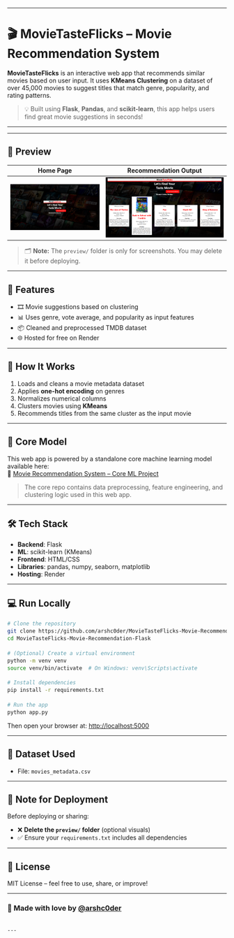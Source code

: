 
---
# 🎬 MovieTasteFlicks – Movie Recommendation System

**MovieTasteFlicks** is an interactive web app that recommends similar movies based on user input. It uses **KMeans Clustering** on a dataset of over 45,000 movies to suggest titles that match genre, popularity, and rating patterns.

> 💡 Built using **Flask**, **Pandas**, and **scikit-learn**, this app helps users find great movie suggestions in seconds!

---

---

## 📸 Preview

| Home Page | Recommendation Output |
|-----------|------------------------|
| ![Home Page](preview/1.png) | ![Output](preview/2.png) |

> 🗂️ **Note:** The `preview/` folder is only for screenshots. You may delete it before deploying.

---

## 🚀 Features

- 🎞️ Movie suggestions based on clustering
- 📊 Uses genre, vote average, and popularity as input features
- 📦 Cleaned and preprocessed TMDB dataset
- 🌐 Hosted for free on Render

---

## 🧠 How It Works

1. Loads and cleans a movie metadata dataset
2. Applies **one-hot encoding** on genres
3. Normalizes numerical columns
4. Clusters movies using **KMeans**
5. Recommends titles from the same cluster as the input movie

---

## 🧩 Core Model

This web app is powered by a standalone core machine learning model available here:  
🔗 [Movie Recommendation System – Core ML Project](https://github.com/arshc0der/Movie-Recommendation-System)

> The core repo contains data preprocessing, feature engineering, and clustering logic used in this web app.

---

## 🛠️ Tech Stack

- **Backend**: Flask
- **ML**: scikit-learn (KMeans)
- **Frontend**: HTML/CSS
- **Libraries**: pandas, numpy, seaborn, matplotlib
- **Hosting**: Render

---

## 💻 Run Locally

```bash
# Clone the repository
git clone https://github.com/arshc0der/MovieTasteFlicks-Movie-Recommendation-Flask.git
cd MovieTasteFlicks-Movie-Recommendation-Flask

# (Optional) Create a virtual environment
python -m venv venv
source venv/bin/activate  # On Windows: venv\Scripts\activate

# Install dependencies
pip install -r requirements.txt

# Run the app
python app.py
````

Then open your browser at: [http://localhost:5000](http://localhost:5000)

---

## 📂 Dataset Used

* File: `movies_metadata.csv`

---

## 🧹 Note for Deployment

Before deploying or sharing:

* ❌ **Delete the `preview/` folder** (optional visuals)
* ✅ Ensure your `requirements.txt` includes all dependencies

---

## 📄 License

MIT License – feel free to use, share, or improve!

---

### 🙌 Made with love by [@arshc0der](https://github.com/arshc0der)

```

---


